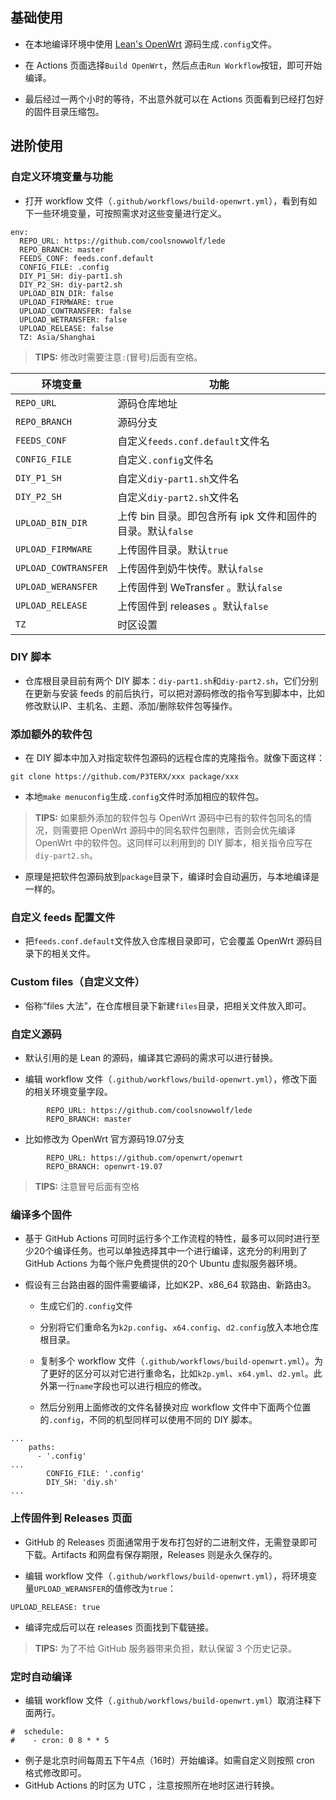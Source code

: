 ## 基础使用

+   在本地编译环境中使用 [Lean's OpenWrt](https://p3terx.com/go/aHR0cHM6Ly9naXRodWIuY29tL2Nvb2xzbm93d29sZi9sZWRl) 源码生成`.config`文件。

+   在 Actions 页面选择`Build OpenWrt`，然后点击`Run Workflow`按钮，即可开始编译。

+   最后经过一两个小时的等待，不出意外就可以在 Actions 页面看到已经打包好的固件目录压缩包。

## 进阶使用

### 自定义环境变量与功能

- 打开 workflow 文件（`.github/workflows/build-openwrt.yml`），看到有如下一些环境变量，可按照需求对这些变量进行定义。


```auto
env:
  REPO_URL: https://github.com/coolsnowwolf/lede
  REPO_BRANCH: master
  FEEDS_CONF: feeds.conf.default
  CONFIG_FILE: .config
  DIY_P1_SH: diy-part1.sh
  DIY_P2_SH: diy-part2.sh
  UPLOAD_BIN_DIR: false
  UPLOAD_FIRMWARE: true
  UPLOAD_COWTRANSFER: false
  UPLOAD_WETRANSFER: false
  UPLOAD_RELEASE: false
  TZ: Asia/Shanghai
```

> **TIPS:** 修改时需要注意`:`(冒号)后面有空格。

| 环境变量             | 功能                                                        |
| -------------------- | ----------------------------------------------------------- |
| `REPO_URL`           | 源码仓库地址                                                |
| `REPO_BRANCH`        | 源码分支                                                    |
| `FEEDS_CONF`         | 自定义`feeds.conf.default`文件名                            |
| `CONFIG_FILE`        | 自定义`.config`文件名                                       |
| `DIY_P1_SH`          | 自定义`diy-part1.sh`文件名                                  |
| `DIY_P2_SH`          | 自定义`diy-part2.sh`文件名                                  |
| `UPLOAD_BIN_DIR`     | 上传 bin 目录。即包含所有 ipk 文件和固件的目录。默认`false` |
| `UPLOAD_FIRMWARE`    | 上传固件目录。默认`true`                                    |
| `UPLOAD_COWTRANSFER` | 上传固件到奶牛快传。默认`false`                             |
| `UPLOAD_WERANSFER`   | 上传固件到 WeTransfer 。默认`false`                         |
| `UPLOAD_RELEASE`     | 上传固件到 releases 。默认`false`                           |
| `TZ`                 | 时区设置                                                    |

### DIY 脚本

- 仓库根目录目前有两个 DIY 脚本：`diy-part1.sh`和`diy-part2.sh`，它们分别在更新与安装 feeds 的前后执行，可以把对源码修改的指令写到脚本中，比如修改默认IP、主机名、主题、添加/删除软件包等操作。

### 添加额外的软件包

+   在 DIY 脚本中加入对指定软件包源码的远程仓库的克隆指令。就像下面这样：

```auto
git clone https://github.com/P3TERX/xxx package/xxx
```

+   本地`make menuconfig`生成`.config`文件时添加相应的软件包。

> **TIPS:** 如果额外添加的软件包与 OpenWrt 源码中已有的软件包同名的情况，则需要把 OpenWrt 源码中的同名软件包删除，否则会优先编译 OpenWrt 中的软件包。这同样可以利用到的 DIY 脚本，相关指令应写在`diy-part2.sh`。

- 原理是把软件包源码放到`package`目录下，编译时会自动遍历，与本地编译是一样的。


### 自定义 feeds 配置文件

- 把`feeds.conf.default`文件放入仓库根目录即可，它会覆盖 OpenWrt 源码目录下的相关文件。


### Custom files（自定义文件）

- 俗称“files 大法”，在仓库根目录下新建`files`目录，把相关文件放入即可。


### 自定义源码

- 默认引用的是 Lean 的源码，编译其它源码的需求可以进行替换。

- 编辑 workflow 文件（`.github/workflows/build-openwrt.yml`），修改下面的相关环境变量字段。


```auto
        REPO_URL: https://github.com/coolsnowwolf/lede
        REPO_BRANCH: master
```

- 比如修改为 OpenWrt 官方源码19.07分支


```auto
        REPO_URL: https://github.com/openwrt/openwrt
        REPO_BRANCH: openwrt-19.07
```

> **TIPS:** 注意冒号后面有空格

### 编译多个固件

- 基于 GitHub Actions 可同时运行多个工作流程的特性，最多可以同时进行至少20个编译任务。也可以单独选择其中一个进行编译，这充分的利用到了 GitHub Actions 为每个账户免费提供的20个 Ubuntu 虚拟服务器环境。


- 假设有三台路由器的固件需要编译，比如K2P、x86\_64 软路由、新路由3。

  +   生成它们的`.config`文件

  +   分别将它们重命名为`k2p.config`、`x64.config`、`d2.config`放入本地仓库根目录。

  +   复制多个 workflow 文件（`.github/workflows/build-openwrt.yml`）。为了更好的区分可以对它进行重命名，比如`k2p.yml`、`x64.yml`、`d2.yml`。此外第一行`name`字段也可以进行相应的修改。

  +   然后分别用上面修改的文件名替换对应 workflow 文件中下面两个位置的`.config`，不同的机型同样可以使用不同的 DIY 脚本。


```auto
...
    paths:
      - '.config'
...
        CONFIG_FILE: '.config'
        DIY_SH: 'diy.sh'
...
```

### 上传固件到 Releases 页面

- GitHub 的 Releases 页面通常用于发布打包好的二进制文件，无需登录即可下载。Artifacts 和网盘有保存期限，Releases 则是永久保存的。


- 编辑 workflow 文件（`.github/workflows/build-openwrt.yml`），将环境变量`UPLOAD_WERANSFER`的值修改为`true`：


```auto
UPLOAD_RELEASE: true
```

- 编译完成后可以在 releases 页面找到下载链接。


> **TIPS:** 为了不给 GitHub 服务器带来负担，默认保留 3 个历史记录。

### 定时自动编译

- 编辑 workflow 文件（`.github/workflows/build-openwrt.yml`）取消注释下面两行。


```auto
#  schedule:
#    - cron: 0 8 * * 5
```

- 例子是北京时间每周五下午4点（16时）开始编译。如需自定义则按照 cron 格式修改即可。
- GitHub Actions 的时区为 UTC ，注意按照所在地时区进行转换。

